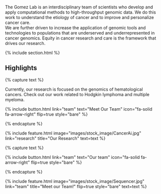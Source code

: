 ---
---

The Gomez Lab is an interdisciplinary team of scientists who develop and apply computational methods to high-throughput genomic data. We do this work to understand the etiology of cancer and to improve and personalize cancer care.  
We are further driven to increase the application of genomic tools and technologies to populations that are underserved and underrepresented in cancer genomics. Equity in cancer research and care is the framework that drives our research. 


{% include section.html %}

<h2>Highlights</h2>

{% capture text %}

Currently, our research is focused on the genomics of hematological cancers.  Check out our work related to Hodgkin lymphoma and multiple myeloma.

{%
  include button.html
  link="team"
  text="Meet Our Team"
  icon="fa-solid fa-arrow-right"
  flip=true
  style="bare"
%}

{% endcapture %}

{%
  include feature.html
  image="images/stock_image/CancerAi.jpg"
  link="research"
  title="Our Research"
  text=text
%}

{% capture text %}


{%
  include button.html
  link="team"
  text="Our team"
  icon="fa-solid fa-arrow-right"
  flip=true
  style="bare"
%}

{% endcapture %}

{%
  include feature.html
  image="images/stock_image/Sequencer.jpg"
  link="team"
  title="Meet our Team!"
  flip=true
  style="bare"
  text=text
%}
